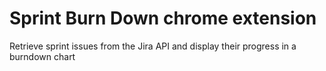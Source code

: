 # Sprint Burn Down chrome extension

Retrieve sprint issues from the Jira API and display their progress in a burndown chart